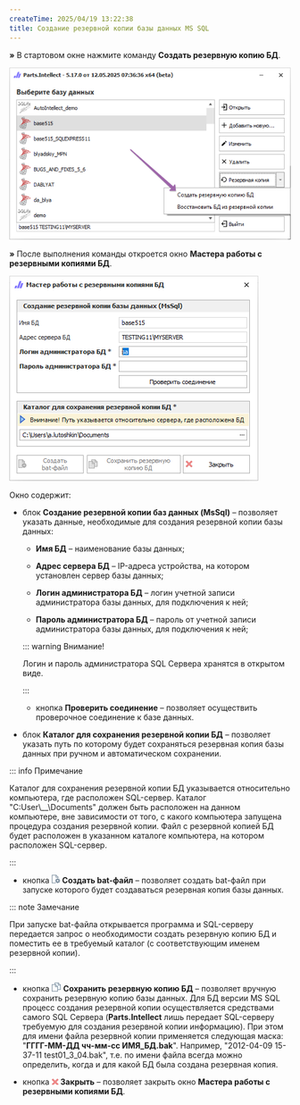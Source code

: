 ```yaml
---
createTime: 2025/04/19 13:22:38
title: Создание резервной копии базы данных MS SQL
---
```

**»** В стартовом окне нажмите команду **Создать резервную копию БД**.

![](../../../assets/guide/sozdanie_rezervnoj_kopii_bazy_dannyh_ms_sql_1.png)

**»** После выполнения команды откроется окно **Мастера работы с резервными копиями БД**.

![](../../../assets/guide/sozdanie_rezervnoj_kopii_bazy_dannyh_ms_sql_2.png)

Окно содержит:

- блок **Создание резервной копии баз данных (MsSql)** – позволяет указать данные, необходимые для создания резервной копии базы данных:

    - **Имя БД** – наименование базы данных;

    - **Адрес сервера БД** – IP-адреса устройства, на котором установлен сервер базы данных;

    - **Логин администратора БД** – логин учетной записи администратора базы данных, для подключения к ней;

    - **Пароль администратора БД** – пароль от учетной записи администратора базы данных, для подключения к ней;

    ::: warning Внимание!

    Логин и пароль администратора SQL Сервера хранятся в открытом виде.

    :::

    - кнопка **Проверить соединение** – позволяет осуществить проверочное соединение к базе данных.

- блок **Каталог для сохранения резервной копии БД** – позволяет указать путь по которому будет сохраняться резервная копия базы данных при ручном и автоматическом сохранении.

::: info Примечание

Каталог для сохранения резервной копии БД указывается относительно компьютера, где расположен SQL-сервер. Каталог "С:User\\_\_\Documents" должен быть расположен на данном компьютере, вне зависимости от того, с какого компьютера запущена процедура создания резервной копии. Файл с резервной копией БД будет расположен в указанном каталоге компьютера, на котором расположен SQL-сервер.

:::

- кнопка ![](../../../assets/guide/sozdanie_rezervnoj_kopii_bazy_dannyh_ms_sql_3.png) **Создать bat-файл** – позволяет создать bat-файл при запуске которого будет создаваться резервная копия базы данных.

::: note Замечание

При запуске bat-файла открывается программа и SQL-серверу передается запрос о необходимости создать резервную копию БД и поместить ее в требуемый каталог (с соответствующим именем резервной копии). 

:::

- кнопка ![](../../../assets/guide/sozdanie_rezervnoj_kopii_bazy_dannyh_ms_sql_4.png) **Сохранить резервную копию БД** – позволяет вручную сохранить резервную копию базы данных. Для БД версии MS SQL процесс создания резервной копии осуществляется средствами самого SQL Сервера (**Parts.Intellect** лишь передает SQL-серверу требуемую для создания резервной копии информацию). При этом для имени файла резервной копии применяется следующая маска: "**ГГГГ-ММ-ДД чч-мм-сс ИМЯ\_БД.bak**". Например, "2012-04-09 15-37-11 test01\_3\_04.bak", т.е. по имени файла всегда можно определить, когда и для какой БД была создана резервная копия.

- кнопка ![](../../../assets/guide/sozdanie_rezervnoj_kopii_bazy_dannyh_ms_sql_5.png) **Закрыть** – позволяет закрыть окно **Мастера работы с резервными копиями БД**.